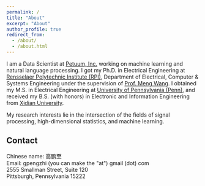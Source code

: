 ```yaml
---
permalink: /
title: "About"
excerpt: "About"
author_profile: true
redirect_from: 
  - /about/
  - /about.html
---
```


I am a Data Scientist at [Petuum, Inc.](http://www.petuum.com/) working on machine learning and natural language processing. I got my Ph.D. in Electrical Engineering at [Rensselaer Polytechnic Institute (RPI)](http://rpi.edu/), Department of Electrical, Computer & Systems Engineering under  the supervision of [Prof. Meng Wang](https://ecse.rpi.edu/~wang/). I obtained my M.S. in Electrical Engineering at [University of Pennsylvania (Penn)](http://www.upenn.edu/), and received my B.S. (with honors) in Electronic and Information Engineering from [Xidian University](https://www.xidian.edu.cn/). 

My research interests lie in the intersection of the fields of signal processing, high-dimensional statistics, and machine learning.

**Contact**
------
Chinese name: 高鹏至  
Email: gpengzhi (you can make the "at") gmail (dot) com  
2555 Smallman Street, Suite 120  
Pittsburgh, Pennsylvania 15222
